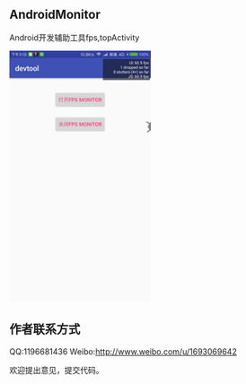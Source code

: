 ## AndroidMonitor

Android开发辅助工具fps,topActivity

<img src="screenshots/pic1.jpg" width="50%" height="40%" alt="Screenshot_1">

## 作者联系方式
  QQ:1196681436
  Weibo:http://www.weibo.com/u/1693069642

欢迎提出意见，提交代码。